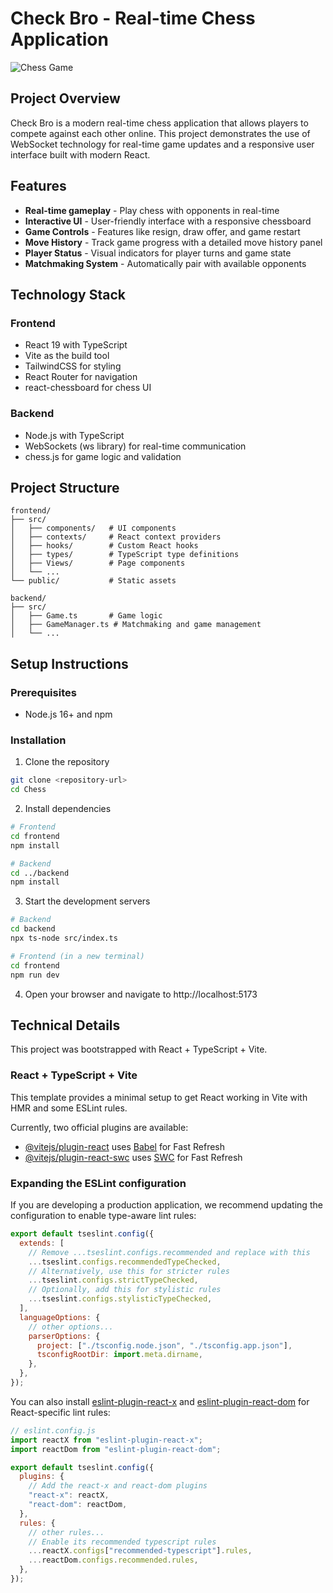 # Check Bro - Real-time Chess Application

![Chess Game](./public/chess_img.jpg)

## Project Overview

Check Bro is a modern real-time chess application that allows players to compete against each other online. This project demonstrates the use of WebSocket technology for real-time game updates and a responsive user interface built with modern React.

## Features

- **Real-time gameplay** - Play chess with opponents in real-time
- **Interactive UI** - User-friendly interface with a responsive chessboard
- **Game Controls** - Features like resign, draw offer, and game restart
- **Move History** - Track game progress with a detailed move history panel
- **Player Status** - Visual indicators for player turns and game state
- **Matchmaking System** - Automatically pair with available opponents

## Technology Stack

### Frontend

- React 19 with TypeScript
- Vite as the build tool
- TailwindCSS for styling
- React Router for navigation
- react-chessboard for chess UI

### Backend

- Node.js with TypeScript
- WebSockets (ws library) for real-time communication
- chess.js for game logic and validation

## Project Structure

```
frontend/
├── src/
│   ├── components/   # UI components
│   ├── contexts/     # React context providers
│   ├── hooks/        # Custom React hooks
│   ├── types/        # TypeScript type definitions
│   ├── Views/        # Page components
│   └── ...
└── public/           # Static assets

backend/
├── src/
│   ├── Game.ts       # Game logic
│   ├── GameManager.ts # Matchmaking and game management
│   └── ...
```

## Setup Instructions

### Prerequisites

- Node.js 16+ and npm

### Installation

1. Clone the repository

```bash
git clone <repository-url>
cd Chess
```

2. Install dependencies

```bash
# Frontend
cd frontend
npm install

# Backend
cd ../backend
npm install
```

3. Start the development servers

```bash
# Backend
cd backend
npx ts-node src/index.ts

# Frontend (in a new terminal)
cd frontend
npm run dev
```

4. Open your browser and navigate to http://localhost:5173

## Technical Details

This project was bootstrapped with React + TypeScript + Vite.

### React + TypeScript + Vite

This template provides a minimal setup to get React working in Vite with HMR and some ESLint rules.

Currently, two official plugins are available:

- [@vitejs/plugin-react](https://github.com/vitejs/vite-plugin-react/blob/main/packages/plugin-react/README.md) uses [Babel](https://babeljs.io/) for Fast Refresh
- [@vitejs/plugin-react-swc](https://github.com/vitejs/vite-plugin-react-swc) uses [SWC](https://swc.rs/) for Fast Refresh

### Expanding the ESLint configuration

If you are developing a production application, we recommend updating the configuration to enable type-aware lint rules:

```js
export default tseslint.config({
  extends: [
    // Remove ...tseslint.configs.recommended and replace with this
    ...tseslint.configs.recommendedTypeChecked,
    // Alternatively, use this for stricter rules
    ...tseslint.configs.strictTypeChecked,
    // Optionally, add this for stylistic rules
    ...tseslint.configs.stylisticTypeChecked,
  ],
  languageOptions: {
    // other options...
    parserOptions: {
      project: ["./tsconfig.node.json", "./tsconfig.app.json"],
      tsconfigRootDir: import.meta.dirname,
    },
  },
});
```

You can also install [eslint-plugin-react-x](https://github.com/Rel1cx/eslint-react/tree/main/packages/plugins/eslint-plugin-react-x) and [eslint-plugin-react-dom](https://github.com/Rel1cx/eslint-react/tree/main/packages/plugins/eslint-plugin-react-dom) for React-specific lint rules:

```js
// eslint.config.js
import reactX from "eslint-plugin-react-x";
import reactDom from "eslint-plugin-react-dom";

export default tseslint.config({
  plugins: {
    // Add the react-x and react-dom plugins
    "react-x": reactX,
    "react-dom": reactDom,
  },
  rules: {
    // other rules...
    // Enable its recommended typescript rules
    ...reactX.configs["recommended-typescript"].rules,
    ...reactDom.configs.recommended.rules,
  },
});
```
